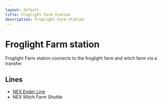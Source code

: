 ```yaml
---
layout: default
title: Froglight Farm Station
description: Froglight Farm Station
---
```


# Froglight Farm station

Froglight Farm station connects to the froglight farm and witch farm via a transfer.

## Lines

- [NEX Ender Line](/rail-lines/nex-ender-line)
- NEX Witch Farm Shuttle
